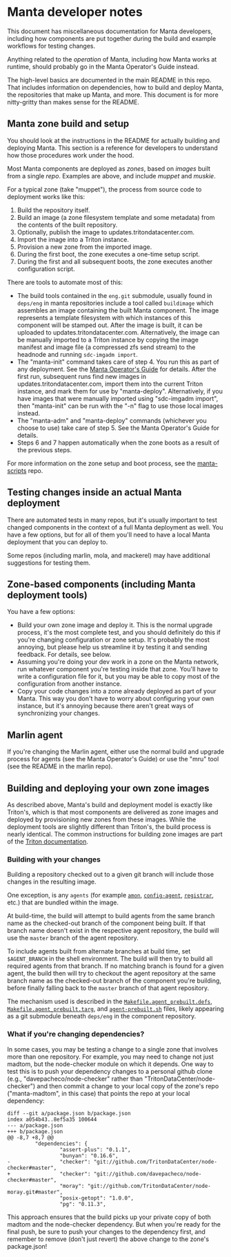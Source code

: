 <!--
    This Source Code Form is subject to the terms of the Mozilla Public
    License, v. 2.0. If a copy of the MPL was not distributed with this
    file, You can obtain one at http://mozilla.org/MPL/2.0/.
-->

<!--
    Copyright 2019 Joyent, Inc.
    Copyright 2023 MNX Cloud, Inc.
-->

# Manta developer notes

This document has miscellaneous documentation for Manta developers, including
how components are put together during the build and example workflows for
testing changes.

Anything related to the *operation* of Manta, including how Manta works at
runtime, should probably go in the Manta Operator's Guide instead.

The high-level basics are documented in the main README in this repo.  That
includes information on dependencies, how to build and deploy Manta, the
repositories that make up Manta, and more.  This document is for more
nitty-gritty than makes sense for the README.

## Manta zone build and setup

You should look at the instructions in the README for actually building and
deploying Manta.  This section is a reference for developers to understand how
those procedures work under the hood.

Most Manta components are deployed as *zones*, based on *images* built from a
single *repo*.  Examples are above, and include *muppet* and *muskie*.

For a typical zone (take "muppet"), the process from source code to deployment
works like this:

1. Build the repository itself.
2. Build an image (a zone filesystem template and some metadata) from the
   contents of the built repository.
3. Optionally, publish the image to updates.tritondatacenter.com.
4. Import the image into a Triton instance.
5. Provision a new zone from the imported image.
6. During the first boot, the zone executes a one-time setup script.
7. During the first and all subsequent boots, the zone executes another
   configuration script.

There are tools to automate most of this:

* The build tools contained in the `eng.git` submodule, usually found in
  `deps/eng` in manta repositories include a tool called `buildimage`
  which assembles an image containing the built Manta component.  The image
  represents a template filesystem with which instances of this
  component will be stamped out.  After the image is built, it can be uploaded
  to updates.tritondatacenter.com. Alternatively, the image can be manually
  imported to a Triton instance by copying the image manifest and image file
  (a compressed zfs send stream) to the headnode and running
  `sdc-imgadm import`.
* The "manta-init" command takes care of step 4.  You run this as part of any
  deployment.  See the [Manta Operator's Guide](https://TritonDataCenter.github.io/manta)
  for details.  After the first run, subsequent runs find new images in
  updates.tritondatacenter.com, import them into the current Triton instance, and mark
  them for use by "manta-deploy". Alternatively, if you have images that were
  manually imported using "sdc-imgadm import", then "manta-init" can be run
  with the "-n" flag to use those local images instead.
* The "manta-adm" and "manta-deploy" commands (whichever you choose to use) take
  care of step 5.  See the Manta Operator's Guide for details.
* Steps 6 and 7 happen automatically when the zone boots as a result of the
  previous steps.

For more information on the zone setup and boot process, see the
[manta-scripts](https://github.com/TritonDataCenter/manta-scripts) repo.

## Testing changes inside an actual Manta deployment

There are automated tests in many repos, but it's usually important to test
changed components in the context of a full Manta deployment as well.  You have
a few options, but for all of them you'll need to have a local Manta deployment
that you can deploy to.

Some repos (including marlin, mola, and mackerel) may have additional
suggestions for testing them.

## Zone-based components (including Manta deployment tools)

You have a few options:

* Build your own zone image and deploy it.  This is the normal upgrade process,
  it's the most complete test, and you should definitely do this if you're
  changing configuration or zone setup.  It's probably the most annoying, but
  please help us streamline it by testing it and sending feedback.  For details,
  see below.
* Assuming you're doing your dev work in a zone on the Manta network, run
  whatever component you're testing inside that zone.  You'll have to write a
  configuration file for it, but you may be able to copy most of the
  configuration from another instance.
* Copy your code changes into a zone already deployed as part of your Manta.
  This way you don't have to worry about configuring your own instance, but
  it's annoying because there aren't great ways of synchronizing your changes.

## Marlin agent

If you're changing the Marlin agent, either use the normal build and upgrade
process for agents (see the Manta Operator's Guide) or use the "mru" tool (see
the README in the marlin repo).

## Building and deploying your own zone images

As described above, Manta's build and deployment model is exactly like Triton's,
which is that most components are delivered as zone images and deployed by
provisioning new zones from these images.  While the deployment tools are
slightly different than Triton's, the build process is nearly identical.  The
common instructions for building zone images are part of the [Triton
documentation](https://github.com/TritonDataCenter/triton/blob/master/docs/developer-guide/building.md).

### Building with your changes

Building a repository checked out to a given git branch will include those
changes in the resulting image.

One exception, is any `agents` (for example
[`amon`](https://github.com/TritonDataCenter/sdc-amon),
[`config-agent`](https://github.com/TritonDataCenter/sdc-config-agent/),
[`registrar`](https://github.com/TritonDataCenter/registrar), etc.)
that are bundled within the image.

At build-time, the build will attempt to build agents from the same branch
name as the checked-out branch of the component being built. If that branch
name doesn't exist in the respective agent repository, the build will use
the `master` branch of the agent repository.

To include agents built from alternate branches at build time, set
`$AGENT_BRANCH` in the shell environment. The build will then try to build
all required agents from that branch. If no matching branch is found for a given
agent, the build then will try to checkout the agent repository at the same
branch name as the checked-out branch of the component you're building, before
finally falling back to the `master` branch of that agent repository.

The mechanism used is described in the
[`Makefile.agent_prebuilt.defs`](https://github.com/TritonDataCenter/eng/blob/master/tools/mk/Makefile.agent_prebuilt.defs),
[`Makefile.agent_prebuilt.targ`](https://github.com/TritonDataCenter/eng/blob/master/tools/mk/Makefile.agent_prebuilt.targ),
and
[`agent-prebuilt.sh`](https://github.com/TritonDataCenter/eng/blob/master/tools/agent_prebuilt.sh)
files, likely appearing as a git submodule beneath `deps/eng` in the
component repository.

### What if you're changing dependencies?

In some cases, you may be testing a change to a single zone that involves more
than one repository.  For example, you may need to change not just madtom, but
the node-checker module on which it depends.  One way to test this is to push
your dependency changes to a personal github clone (e.g.,
"davepacheco/node-checker" rather than "TritonDataCenter/node-checker") and then
commit a change to your local copy of the zone's repo ("manta-madtom", in this
case) that points the repo at your local dependency:

    diff --git a/package.json b/package.json
    index a054b43..8ef5a35 100644
    --- a/package.json
    +++ b/package.json
    @@ -8,7 +8,7 @@
             "dependencies": {
                     "assert-plus": "0.1.1",
                     "bunyan": "0.16.6",
    -                "checker": "git://github.com/TritonDataCenter/node-checker#master",
    +                "checker": "git://github.com/davepacheco/node-checker#master",
                     "moray": "git://github.com/TritonDataCenter/node-moray.git#master",
                     "posix-getopt": "1.0.0",
                     "pg": "0.11.3",

This approach ensures that the build picks up your private copy of both
madtom and the node-checker dependency.  But when you're ready for the final
push, be sure to push your changes to the dependency first, and remember to
remove (don't just revert) the above change to the zone's package.json!
